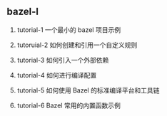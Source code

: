 ## bazel-l

1. tutorial-1
一个最小的 bazel 项目示例

2. tutoruial-2
如何创建和引用一个自定义规则

3. tutorial-3
如何引入一个外部依赖

4. tutorial-4
如何进行编译配置

5. tutorial-5
如何使用 Bazel 的标准编译平台和工具链

6. tutorial-6
Bazel 常用的内置函数示例

